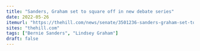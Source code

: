 ```yaml
---
title: "Sanders, Graham set to square off in new debate series"
date: 2022-05-26
itemurl: "https://thehill.com/news/senate/3501236-sanders-graham-set-to-square-off-in-new-debate-series/"
sites: "thehill.com"
tags: ["Bernie Sanders", "Lindsey Graham"]
draft: false
---
```

